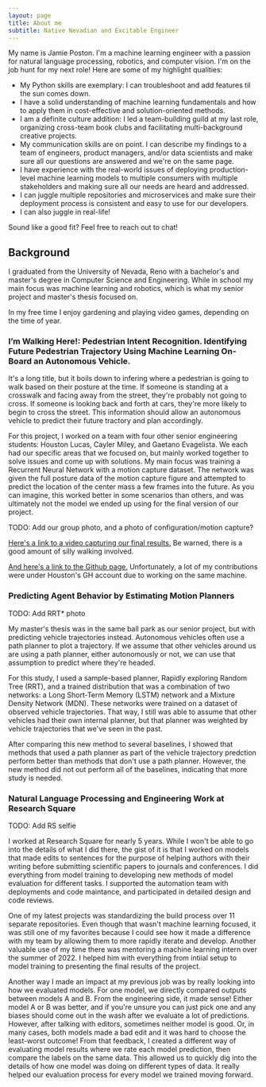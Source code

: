 ```yaml
---
layout: page
title: About me
subtitle: Native Nevadian and Excitable Engineer
---
```


My name is Jamie Poston. I'm a machine learning engineer with a passion for natural language processing, robotics, and computer vision. I'm on the job hunt for my next role! Here are some of my highlight qualities:

- My Python skills are exemplary: I can troubleshoot and add features til the sun comes down.
- I have a solid understanding of machine learning fundamentals and how to apply them in cost-effective and solution-oriented methods.
- I am a definite culture addition: I led a team-building guild at my last role, organizing cross-team book clubs and facilitating multi-background creative projects.
- My communication skills are on point. I can describe my findings to a team of engineers, product managers, and/or data scientists and make sure all our questions are answered and we're on the same page.
- I have experience with the real-world issues of deploying production-level machine learning models to multiple consumers with multiple stakeholders and making sure all our needs are heard and addressed.
- I can juggle multiple repositories and microservices and make sure their deployment process is consistent and easy to use for our developers.
- I can also juggle in real-life!

Sound like a good fit? Feel free to reach out to chat!

## Background

I graduated from the University of Nevada, Reno with a bachelor's and master's degree in Computer Science and Engineering. While in school my main focus was machine learning and robotics, which is what my senior project and master's thesis focused on.

In my free time I enjoy gardening and playing video games, depending on the time of year.

### I’m Walking Here!: Pedestrian Intent Recognition. Identifying Future Pedestrian Trajectory Using Machine Learning On-Board an Autonomous Vehicle.

It's a long title, but it boils down to infering where a pedestrian is going to walk based on their posture at the time. If someone is standing at a crosswalk and facing away from the street, they're probably not going to cross. If someone is looking back and forth at cars, they're more likely to begin to cross the street. This information should allow an autonomous vehicle to predict their future tractory and plan accordingly.

For this project, I worked on a team with four other senior engineering students: Houston Lucas, Cayler Miley, and Gaetano Evagelista. We each had our specific areas that we focused on, but mainly worked together to solve issues and come up with solutions. My main focus was training a Recurrent Neural Network with a motion capture dataset. The network was given the full posture data of the motion capture figure and attempted to predict the location of the center mass a few frames into the future. As you can imagine, this worked better in some scenarios than others, and was ultimately not the model we ended up using for the final version of our project.

TODO: Add our group photo, and a photo of configuration/motion capture?

[Here's a link to a video capturing our final results.](https://www.youtube.com/watch?v=Ev3GRIP66KA) Be warned, there is a good amount of silly walking involved.

[And here's a link to the Github page.](https://github.com/cmiley/mkzintent) Unfortunately, a lot of my contributions were under Houston's GH account due to working on the same machine.

### Predicting Agent Behavior by Estimating Motion Planners

TODO: Add RRT* photo

My master's thesis was in the same ball park as our senior project, but with predicting vehicle trajectories instead. Autonomous vehicles often use a path planner to plot a trajectory. If we assume that other vehicles around us are using a path planner, either autonomously or not, we can use that assumption to predict where they're headed.

For this study, I used a sample-based planner, Rapidly exploring Random Tree (RRT), and a trained distribution that was a combination of two networks: a Long Short-Term Memory (LSTM) network and a Mixture Density Network (MDN). These networks were trained on a dataset of observed vehicle trajectories. That way, I still was able to assume that other vehicles had their own internal planner, but that planner was weighted by vehicle trajectories that we've seen in the past.

After comparing this new method to several baselines, I showed that methods that used a path planner as part of the vehicle trajectory predction perform better than methods that don't use a path planner. However, the new method did not out perform all of the baselines, indicating that more study is needed.

### Natural Language Processing and Engineering Work at Research Square

TODO: Add RS selfie

I worked at Research Square for nearly 5 years. While I won't be able to go into the details of what I did there, the gist of it is that I worked on models that made edits to sentences for the purpose of helping authors with their writing before submitting scientific papers to journals and conferences. I did everything from model training to developing new methods of model evaluation for different tasks. I supported the automation team with deployments and code maintance, and participated in detailed design and code reviews.

One of my latest projects was standardizing the build process over 11 separate repositories. Even though that wasn't machine learning focused, it was still one of my favorites because I could see how it made a difference with my team by allowing them to more rapidly iterate and develop. Another valuable use of my time there was mentoring a machine learning intern over the summer of 2022. I helped him with everything from intiial setup to model training to presenting the final results of the project.

Another way I made an impact at my previous job was by really looking into how we evaluated models. For one model, we directly compared outputs between models A and B. From the engineering side, it made sense! Either model A or B was better, and if you're unsure you can just pick one and any biases should come out in the wash after we evaluate a lot of predictions. However, after talking with editors, sometimes neither model is good. Or, in many cases, both models made a bad edit and it was hard to choose the least-worst outcome! From that feedback, I created a different way of evaluating model results where we rate each model prediction, then compare the labels on the same data. This allowed us to quickly dig into the details of how one model was doing on different types of data. It really helped our evaluation process for every model we trained moving forward.

